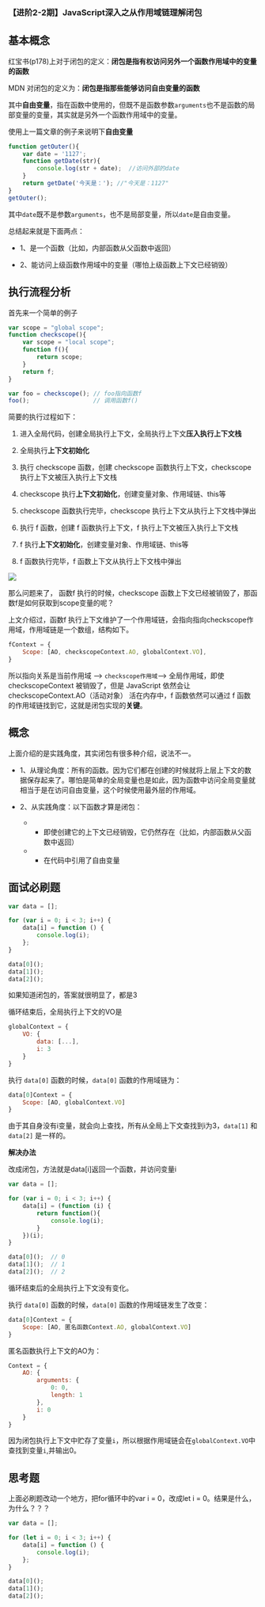 ### 【进阶2-2期】JavaScript深入之从作用域链理解闭包

**基本概念**
---

红宝书(p178)上对于闭包的定义：**闭包是指有权访问另外一个函数作用域中的变量的函数**

MDN 对闭包的定义为：**闭包是指那些能够访问自由变量的函数**

其中**自由变量**，指在函数中使用的，但既不是函数参数`arguments`也不是函数的局部变量的变量，其实就是另外一个函数作用域中的变量。

使用上一篇文章的例子来说明下**自由变量**

```javascript
function getOuter(){
    var date = '1127';
    function getDate(str){
        console.log(str + date);  //访问外部的date
    }
    return getDate('今天是：'); //"今天是：1127"
}
getOuter();
```

其中`date`既不是参数`arguments`，也不是局部变量，所以`date`是自由变量。

总结起来就是下面两点：

* 1、是一个函数（比如，内部函数从父函数中返回）

* 2、能访问上级函数作用域中的变量（哪怕上级函数上下文已经销毁）

**执行流程分析**
---

首先来一个简单的例子

```javascript
var scope = "global scope";
function checkscope(){
    var scope = "local scope";
    function f(){
        return scope;
    }
    return f;
}

var foo = checkscope(); // foo指向函数f
foo();					// 调用函数f()
```

简要的执行过程如下：

1. 进入全局代码，创建全局执行上下文，全局执行上下文**压入执行上下文栈**

2. 全局执行**上下文初始化**

3. 执行 checkscope 函数，创建 checkscope 函数执行上下文，checkscope 执行上下文被压入执行上下文栈

4. checkscope 执行**上下文初始化**，创建变量对象、作用域链、this等

5. checkscope 函数执行完毕，checkscope 执行上下文从执行上下文栈中弹出

6. 执行 f 函数，创建 f 函数执行上下文，f 执行上下文被压入执行上下文栈

7. f 执行**上下文初始化**，创建变量对象、作用域链、this等

8. f 函数执行完毕，f 函数上下文从执行上下文栈中弹出

<a data-fancybox title="" href="https://camo.githubusercontent.com/2b271448ad38e8fde43f28db066af7dbe356cbb3/68747470733a2f2f757365722d676f6c642d63646e2e786974752e696f2f323031382f31312f352f313636653235386531643032383161363f696d61676556696577322f302f772f313238302f682f3936302f666f726d61742f776562702f69676e6f72652d6572726f722f31">![](https://camo.githubusercontent.com/2b271448ad38e8fde43f28db066af7dbe356cbb3/68747470733a2f2f757365722d676f6c642d63646e2e786974752e696f2f323031382f31312f352f313636653235386531643032383161363f696d61676556696577322f302f772f313238302f682f3936302f666f726d61742f776562702f69676e6f72652d6572726f722f31)</a>

那么问题来了， 函数f 执行的时候，checkscope 函数上下文已经被销毁了，那函数f是如何获取到scope变量的呢？

上文介绍过，函数f 执行上下文维护了一个作用域链，会指向指向checkscope作用域，作用域链是一个数组，结构如下。

```javascript
fContext = {
    Scope: [AO, checkscopeContext.AO, globalContext.VO],
}
```

所以指向关系是当前作用域 --> `checkscope作用域`--> 全局作用域，即使 checkscopeContext 被销毁了，但是 JavaScript 依然会让 checkscopeContext.AO（活动对象） 活在内存中，f 函数依然可以通过 f 函数的作用域链找到它，这就是闭包实现的**关键**。

**概念**
---

上面介绍的是实践角度，其实闭包有很多种介绍，说法不一。

* 1、从理论角度：所有的函数。因为它们都在创建的时候就将上层上下文的数据保存起来了。哪怕是简单的全局变量也是如此，因为函数中访问全局变量就相当于是在访问自由变量，这个时候使用最外层的作用域。

* 2、从实践角度：以下函数才算是闭包：

    - * 即使创建它的上下文已经销毁，它仍然存在（比如，内部函数从父函数中返回）

    - * 在代码中引用了自由变量

**面试必刷题**
---

```javascript
var data = [];

for (var i = 0; i < 3; i++) {
    data[i] = function () {
        console.log(i);
    };
}

data[0]();
data[1]();
data[2]();
```

如果知道闭包的，答案就很明显了，都是3

循环结束后，全局执行上下文的VO是

```javascript
globalContext = {
    VO: {
        data: [...],
        i: 3
    }
}
```

执行 `data[0]` 函数的时候，`data[0]` 函数的作用域链为：

```javascript
data[0]Context = {
    Scope: [AO, globalContext.VO]
}
```

由于其自身没有i变量，就会向上查找，所有从全局上下文查找到i为3，`data[1]` 和 `data[2]` 是一样的。

**解决办法**

改成闭包，方法就是data[i]返回一个函数，并访问变量i

```javascript
var data = [];

for (var i = 0; i < 3; i++) {
    data[i] = (function (i) {
        return function(){
            console.log(i);
        }
    })(i);
}

data[0]();	// 0
data[1]();	// 1
data[2]();	// 2
```

循环结束后的全局执行上下文没有变化。

执行 `data[0]` 函数的时候，`data[0]` 函数的作用域链发生了改变：

```javascript
data[0]Context = {
    Scope: [AO, 匿名函数Context.AO, globalContext.VO]
}
```

匿名函数执行上下文的AO为：

```javascript
Context = {
    AO: {
        arguments: {
            0: 0,
            length: 1
        },
        i: 0
    }
}
```

因为闭包执行上下文中贮存了变量`i`，所以根据作用域链会在`globalContext.VO`中查找到变量`i`,并输出0。

**思考题**
---

上面必刷题改动一个地方，把for循环中的var i = 0，改成let i = 0。结果是什么，为什么？？？

```javascript
var data = [];

for (let i = 0; i < 3; i++) {
    data[i] = function () {
        console.log(i);
    };
}

data[0]();
data[1]();
data[2]();
```